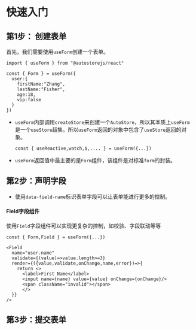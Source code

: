 
#  快速入门

## 第1步： 创建表单

首先，我们需要使用`useForm`创建一个表单。

```tsx
import { useForm } from "@autostorejs/react"

const { Form } = useForm({
  user:{
    firstName:"Zhang",
    lastName:"Fisher",
    age:18,
    vip:false 
  }  
})
```


- `useForm`内部调用`createStore`来创建一个`AutoStore`，所以其本质上`useForm`是一个`useStore`超集。所以`useForm`返回的对象中包含了`useStore`返回的对象。

  ```tsx
  const { useReactive,watch,$,.... } = useForm({...})
  ```
- `useForm`返回值中最主要的是`Form`组件，该组件是对标准`form`的封装。


## 第2步：声明字段


 

- 使用`data-field-name`标识表单字段可以让表单能进行更多的控制。

#### Field字段组件

使用`Field`字段组件可以实现更复杂的控制，如校验、字段联动等等

```tsx {3}
const { Form,Field } = useForm({...})

<Field 
  name="user.name"
  validate={(value)=>value.length>=3}
  render={({value,validate,onChange,name,error})=>{
    return <>
      <label>First Name</label>
      <input name={name} value={value} onChange={onChange}/>  
      <span className="invalid"></span>
      </>
  }}
/>
```


## 第3步：提交表单
